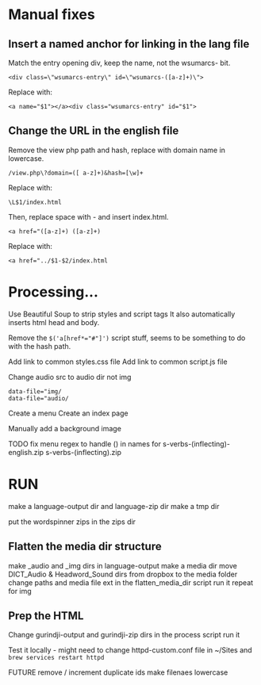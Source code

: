 # Manual fixes

## Insert a named anchor for linking in the lang file

Match the entry opening div, keep the name, not the wsumarcs- bit.

```
<div class=\"wsumarcs-entry\" id=\"wsumarcs-([a-z]+)\">
```
Replace with:
```
<a name="$1"></a><div class="wsumarcs-entry" id="$1">
```

## Change the URL in the english file

Remove the view php path and hash, replace with domain name in lowercase.

```
/view.php\?domain=([ a-z]+)&hash=[\w]+
```
Replace with:
```
\L$1/index.html
```

Then, replace space with - and insert index.html.

```
<a href="([a-z]+) ([a-z]+)
```
Replace with:
```
<a href="../$1-$2/index.html
```







# Processing... 

Use Beautiful Soup to strip styles and script tags
It also automatically inserts html head and body.

Remove the `$('a[href*="#"]')` script stuff, seems to be something to do with the hash path.

Add link to common styles.css file
Add link to common script.js file


Change audio src to audio dir not img 
```
data-file="img/
data-file="audio/
```

Create a menu
Create an index page

Manually add a background image


TODO 
fix menu regex to handle () in names for 
    s-verbs-(inflecting)-english.zip
    s-verbs-(inflecting).zip
 


# RUN

make a language-output dir
and language-zip dir
make a tmp dir

put the wordspinner zips in the zips dir

## Flatten the media dir structure

make _audio and _img dirs in language-output
make a media dir
move DICT_Audio & Headword_Sound dirs from dropbox to the  media folder
change paths and media file ext in the flatten_media_dir script
run it
repeat for img

## Prep the HTML
Change gurindji-output and gurindji-zip dirs in the process script
run it


Test it locally - might need to change httpd-custom.conf file in ~/Sites
and `brew services restart httpd` 


FUTURE 
remove / increment duplicate ids
make filenaes lowercase
